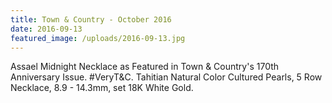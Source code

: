 ```yaml
---
title: Town & Country - October 2016
date: 2016-09-13
featured_image: /uploads/2016-09-13.jpg
---
```

Assael Midnight Necklace as Featured in Town & Country's 170th Anniversary Issue. #VeryT&C. Tahitian Natural Color Cultured Pearls, 5 Row Necklace, 8.9 - 14.3mm, set 18K White Gold.​